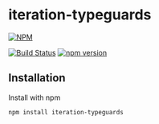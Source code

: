 iteration-typeguards
====================
[![NPM](https://nodei.co/npm/iteration-typeguards.png?downloads=true&downloadRank=true&stars=true)](https://nodei.co/npm/iteration-typeguards/)

[![Build Status](https://jenkins.selenotrope.space:8443/buildStatus/icon?job=iteration-typeguards)](https://jenkins.selenotrope.space:8443/job/iteration-typeguards/)
[![npm version](https://badge.fury.io/js/iteration-typeguards.svg)](https://badge.fury.io/js/iteration-typeguards)

Installation
------------
Install with npm

    npm install iteration-typeguards